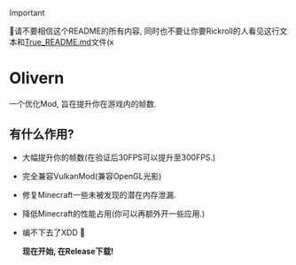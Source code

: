 > [!IMPORTANT]
> 🤫请不要相信这个README的所有内容, 同时也不要让你要Rickroll的人看见这行文本和[True_README.md](https://github.com/Starcloudsea/Olivern/blob/master/True_README.md)文件(x
# Olivern
一个优化Mod, 旨在提升你在游戏内的帧数.

## 有什么作用?
- 大幅提升你的帧数(在验证后30FPS可以提升至300FPS.)
- 完全兼容VulkanMod(兼容OpenGL光影)
- 修复Minecraft一些未被发现的潜在内存泄漏.
- 降低Minecraft的性能占用(你可以再额外开一些应用.)
- 编不下去了XDD 🤪

  **现在开始, 在Release下载!**
